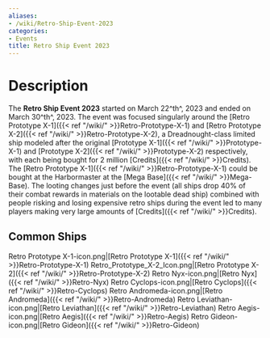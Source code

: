 ```yaml
---
aliases:
- /wiki/Retro-Ship-Event-2023
categories:
- Events
title: Retro Ship Event 2023
---
```


<div class="TDiv">

# Description

The **Retro Ship Event 2023** started on March 22^th^, 2023 and ended on March 30^th^, 2023. The event was focused singularly around the [Retro Prototype X-1]({{< ref "/wiki/" >}}Retro-Prototype-X-1) and [Retro Prototype X-2]({{< ref "/wiki/" >}}Retro-Prototype-X-2), a Dreadnought-class limited ship modeled after the original [Prototype X-1]({{< ref "/wiki/" >}}Prototype-X-1) and [Prototype X-2]({{< ref "/wiki/" >}}Prototype-X-2) respectively, with each being bought for 2 million [Credits]({{< ref "/wiki/" >}}Credits). The [Retro Prototype X-1]({{< ref "/wiki/" >}}Retro-Prototype-X-1) could be bought at the Harbormaster at the [Mega Base]({{< ref "/wiki/" >}}Mega-Base). The looting changes just before the event (all ships drop 40% of their combat rewards in materials on the lootable dead ship) combined with people risking and losing expensive retro ships during the event led to many players making very large amounts of [Credits]({{< ref "/wiki/" >}}Credits).

## Common Ships 

Retro Prototype X-1-icon.png|[Retro Prototype X-1]({{< ref "/wiki/" >}}Retro-Prototype-X-1) Retro_Prototype_X-2_Icon.png|[Retro Prototype X-2]({{< ref "/wiki/" >}}Retro-Prototype-X-2) Retro Nyx-icon.png|[Retro Nyx]({{< ref "/wiki/" >}}Retro-Nyx) Retro Cyclops-icon.png|[Retro Cyclops]({{< ref "/wiki/" >}}Retro-Cyclops) Retro Andromeda-icon.png|[Retro Andromeda]({{< ref "/wiki/" >}}Retro-Andromeda) Retro Leviathan-icon.png|[Retro Leviathan]({{< ref "/wiki/" >}}Retro-Leviathan) Retro Aegis-icon.png|[Retro Aegis]({{< ref "/wiki/" >}}Retro-Aegis) Retro Gideon-icon.png|[Retro Gideon]({{< ref "/wiki/" >}}Retro-Gideon)

</div>